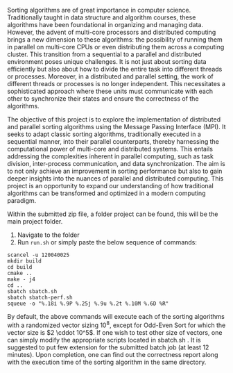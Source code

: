 Sorting algorithms are of great importance in computer science. Traditionally taught in data structure and algorithm courses, these algorithms have been foundational in organizing and managing data. However, the advent of multi-core processors and distributed computing brings a new dimension to these algorithms: the possibility of running them in parallel on multi-core CPUs or even distributing them across a computing cluster. This transition from a sequential to a parallel and distributed environment poses unique challenges. It is not just about sorting data efficiently but also about how to divide the entire task into different threads or processes. Moreover, in a distributed and parallel setting, the work of different threads or processes is no longer independent. This necessitates a sophisticated approach where these units must communicate with each other to synchronize their states and ensure the correctness of the algorithms.

The objective of this project is to explore the implementation of distributed and parallel sorting algorithms using the Message Passing Interface (MPI). It seeks to adapt classic sorting algorithms, traditionally executed in a sequential manner, into their parallel counterparts, thereby harnessing the computational power of multi-core and distributed systems. This entails addressing the complexities inherent in parallel computing, such as task division, inter-process communication, and data synchronization. The aim is to not only achieve an improvement in sorting performance but also to gain deeper insights into the nuances of parallel and distributed computing. This project is an opportunity to expand our understanding of how traditional algorithms can be transformed and optimized in a modern
computing paradigm.

Within the submitted zip file, a folder project can be found, this will be the main project folder.
1. Navigate to the folder
2. Run `run.sh` or simply paste the below sequence of commands:
```
scancel -u 120040025
mkdir build
cd build
cmake ..
make - j4
cd ..
sbatch sbatch.sh
sbatch sbatch-perf.sh
squeue -o "%.18i %.9P %.25j %.9u %.2t %.10M %.6D %R"
```

By default, the above commands will execute each of the sorting algorithms with a randomized vector sizing $10^8$, except for Odd-Even Sort for which the vector size is $2 \cddot 10^5$. If one wish to test other size of vectors, one can simply modify the appropriate scripts located in sbatch.sh . It is suggested to put few extension for the submitted batch job (at least 12 minutes). Upon completion, one can find out the correctness report along with the execution time of the sorting algorithm in the same directory.
